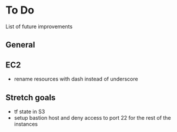 # To Do
List of future improvements

## General

## EC2
- rename resources with dash instead of underscore


## Stretch goals
- tf state in S3
- setup bastion host and deny access to port 22 for the rest of the instances

